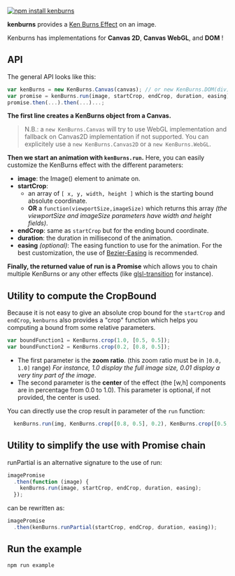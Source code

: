 [![npm install kenburns](https://nodei.co/npm/kenburns.png?mini=true)](http://npmjs.org/package/kenburns)

**kenburns** provides a [Ken Burns Effect](https://en.wikipedia.org/wiki/Ken_Burns_effect) on an image.

Kenburns has implementations for **Canvas 2D**, **Canvas WebGL**, and **DOM** !

API
---

The general API looks like this:

```javascript
var kenBurns = new KenBurns.Canvas(canvas); // or new KenBurns.DOM(div);
var promise = kenBurns.run(image, startCrop, endCrop, duration, easing);
promise.then(...).then(...)...;
```

**The first line creates a KenBurns object from a Canvas.**

> N.B.: a `new KenBurns.Canvas` will try to use WebGL implementation and fallback on Canvas2D implementation if not supported.
You can explicitely use a `new KenBurns.Canvas2D` or a `new KenBurns.WebGL`.

**Then we start an animation with `kenBurns.run`.**
Here, you can easily customize the KenBurns effect with the different parameters:

- **image**: the Image() element to animate on.
- **startCrop**: 
  - an array of `[ x, y, width, height ]` which is the starting bound absolute coordinate.
  - **OR** a `function(viewportSize,imageSize)` which returns this array *(the viewportSize and imageSize parameters have width and height fields)*.
- **endCrop**: same as `startCrop` but for the ending bound coordinate.
- **duration**: the duration in millisecond of the animation.
- **easing** *(optional)*: The easing function to use for the animation.
For the best customization, the use of [Bezier-Easing](https://npmjs.org/package/bezier-easing) is recommended.

**Finally, the returned value of run is a Promise** which allows you to chain multiple KenBurns
or any other effects (like [glsl-transition](https://npmjs.org/package/glsl-transition) for instance).

Utility to compute the CropBound
---

Because it is not easy to give an absolute crop bound for the `startCrop` and `endCrop`,
`kenburns` also provides a "crop" function which helps you computing a bound from some relative parameters.

```javascript
var boundFunction1 = KenBurns.crop(1.0, [0.5, 0.5]);
var boundFunction2 = KenBurns.crop(0.2, [0.8, 0.5]);
```

- The first parameter is the **zoom ratio**. (this zoom ratio must be in `]0.0, 1.0]` range) *For instance, 1.0 display the full image size, 0.01 display a very tiny part of the image*.
- The second parameter is the **center** of the effect (the [w,h] components are in percentage from 0.0 to 1.0). This parameter is optional, if not provided, the center is used.

You can directly use the crop result in parameter of the `run` function:

```javascript
  kenBurns.run(img, KenBurns.crop([0.8, 0.5], 0.2), KenBurns.crop([0.5, 0.5], 1.0), 4000);
```

Utility to simplify the use with Promise chain
---

runPartial is an alternative signature to the use of run:

```javascript
imagePromise
  .then(function (image) {
    kenBurns.run(image, startCrop, endCrop, duration, easing);
  });
```

can be rewritten as:

```javascript
imagePromise
  .then(kenBurns.runPartial(startCrop, endCrop, duration, easing));
```

Run the example
---

```bash
npm run example
```
